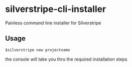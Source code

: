 # silverstripe-cli-installer
Painless command line installer for Silverstripe

## Usage

```
$silverstripe new projectname
```
the console will take you thru the required installation steps
